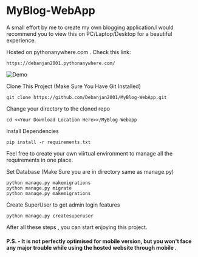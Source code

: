 # MyBlog-WebApp

A small effort by me to create my own blogging application.I would recommend you to view this on PC/Laptop/Desktop for a beautiful experience.


Hosted on pythonanywhere.com . Check this link: 
```
https://debanjan2001.pythonanywhere.com/
```

![Demo](https://user-images.githubusercontent.com/56274058/115596567-dfc74d80-a2f5-11eb-8fc1-9975d00bb1c1.gif)


Clone This Project (Make Sure You Have Git Installed)
```
git clone https://github.com/Debanjan2001/MyBlog-WebApp.git
```

Change your directory to the cloned repo

```
cd <<Your Download Location Here>>/MyBlog-Webapp
```

Install Dependencies 

```
pip install -r requirements.txt
```
Feel free to create your own viirtual environment to manage all the requirements in one place.


Set Database (Make Sure you are in directory same as manage.py)
```
python manage.py makemigrations
python manage.py migrate
python manage.py makemigrations
```

Create SuperUser to get admin login features
```
python manage.py createsuperuser
```

After all these steps , you can start enjoying this project. 

#### P.S. - It is not perfectly optimised for mobile version, but you won't face any major trouble while using the hosted website through mobile .
